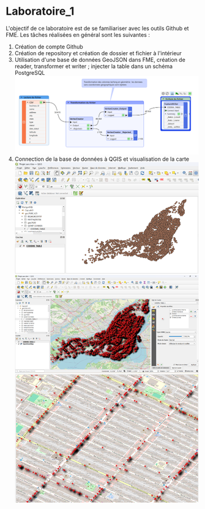 # Laboratoire_1
L'objectif de ce laboratoire est de se familiariser avec les outils Github et FME. Les tâches réalisées en général sont les suivantes :
1. Création de compte Github 
2. Création de repository et création de dossier et fichier à l'intérieur
3. Utilisation d'une base de données GeoJSON dans FME, création de reader, transformer et writer ; injecter la table dans un schéma PostgreSQL
![alt text](image.png)
4. Connection de la base de données à QGIS et visualisation de la carte
![alt text](image-1.png)
![alt text](image-2.png)
![alt text](image-3.png)